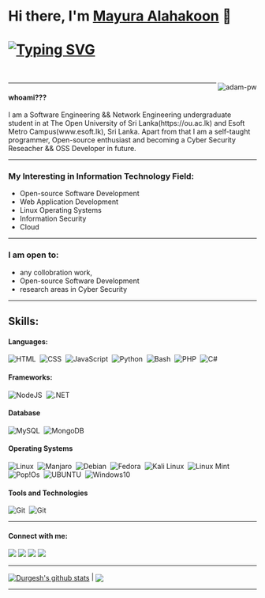 # Hi there, I'm [Mayura Alahakoon](https://mayura-alahakoon.github.io) 👋 <br> <br> <a href="https://git.io/typing-svg"><img src="https://readme-typing-svg.herokuapp.com?font=Fira+Code&size=12&pause=1000&color=03F700&background=000000&multiline=true&width=435&lines=%22I+am+always+doing+that+which+I+cannot+do%2C;in+order+that+I+may+learn+how+to+do+it.%22++-+Pablo+Picasso" alt="Typing SVG" /></a>
<br>
<p><img align="right" src="https://github.com/Adam-pw/Adam-pw/blob/main/animation_500_kxa883sd.gif" alt="adam-pw" /></p>

<hr>
<h4>whoami???</h4>
I am a Software Engineering && Network Engineering undergraduate student in at The Open University of Sri Lanka(https://ou.ac.lk) and Esoft Metro Campus(www.esoft.lk), Sri Lanka. Apart from that I am a self-taught programmer, Open-source enthusiast and becoming a Cyber Security Reseacher && OSS Developer in future.

<hr>
<h3>My Interesting in Information Technology Field:</h3>

- Open-source Software Development
- Web Application Development
- Linux Operating Systems
- Information Security
- Cloud

<hr>
  <h3>I am open to:</h3>

- any collobration work,
- Open-source Software Development
- research areas in Cyber Security

<hr>

## Skills:

#### Languages:

![HTML](https://img.shields.io/badge/HTML-239120?style=for-the-badge&logo=html5&logoColor=white)&nbsp;
![CSS](https://img.shields.io/badge/CSS-239120?&style=for-the-badge&logo=css3&logoColor=white)&nbsp;
![JavaScript](https://img.shields.io/badge/JavaScript-F7DF1E?style=for-the-badge&logo=javascript&logoColor=black)&nbsp;
![Python](https://img.shields.io/badge/Python-3776AB?style=for-the-badge&logo=python&logoColor=white)&nbsp;
![Bash](https://img.shields.io/badge/Shell_Script-121011?style=for-the-badge&logo=gnu-bash&logoColor=white)&nbsp;
![PHP](https://img.shields.io/badge/PHP-777BB4?style=for-the-badge&logo=php&logoColor=white)&nbsp;
![C#](https://img.shields.io/badge/C%23-239120?style=for-the-badge&logo=c-sharp&logoColor=white)

#### Frameworks:

![NodeJS](https://img.shields.io/badge/Node.js-43853D?style=for-the-badge&logo=node.js&logoColor=white)&nbsp;
![.NET](https://img.shields.io/badge/.NET-5C2D91?style=for-the-badge&logo=.net&logoColor=white)&nbsp;

#### Database

![MySQL](https://img.shields.io/badge/MySQL-00000F?style=for-the-badge&logo=mysql&logoColor=white)&nbsp;
![MongoDB](https://img.shields.io/badge/MongoDB-4EA94B?style=for-the-badge&logo=mongodb&logoColor=white)

#### Operating Systems 
![Linux](https://img.shields.io/badge/Linux-FCC624?style=for-the-badge&logo=linux&logoColor=black)&nbsp;
![Manjaro](https://img.shields.io/badge/manjaro-35BF5C?style=for-the-badge&logo=manjaro&logoColor=white)&nbsp;
![Debian](https://img.shields.io/badge/Debian-A81D33?style=for-the-badge&logo=debian&logoColor=white)&nbsp;
![Fedora](https://img.shields.io/badge/Fedora-294172?style=for-the-badge&logo=fedora&logoColor=white)&nbsp;
![Kali Linux](https://img.shields.io/badge/Kali_Linux-557C94?style=for-the-badge&logo=kali-linux&logoColor=white)&nbsp;
![Linux Mint](https://img.shields.io/badge/Linux_Mint-87CF3E?style=for-the-badge&logo=linux-mint&logoColor=white)&nbsp;
![Pop!Os](https://img.shields.io/badge/Pop!_OS-48B9C7?style=for-the-badge&logo=Pop!_OS&logoColor=white)&nbsp;
![UBUNTU](https://img.shields.io/badge/Ubuntu-E95420?style=for-the-badge&logo=ubuntu&logoColor=white)&nbsp;
![Windows10](https://img.shields.io/badge/Windows-0078D6?style=for-the-badge&logo=windows&logoColor=white)&nbsp;


#### Tools and Technologies

![Git](https://img.shields.io/badge/GIT-E44C30?style=for-the-badge&logo=git&logoColor=white)&nbsp;
![Git](https://img.shields.io/badge/GitHub-100000?style=for-the-badge&logo=github&logoColor=white)
<!-- ![AWS](https://img.shields.io/badge/Amazon_AWS-232F3E?style=flat&logo=amazon-aws&logoColor=white)&nbsp;
![Google Cloud](https://img.shields.io/badge/Google_Cloud-4285F4?style=flat&logo=google-cloud&logoColor=white)&nbsp; -->

<hr>

#### Connect with me:

<p align = "center">

[<img src ="https://img.shields.io/badge/website-%23.svg?&style=for-the-badge&logo=www&logoColor=white%22&color=black">](https://mayura-alahakoon.github.io)
[<img src="https://img.shields.io/badge/twitter-%231DA1F2.svg?&style=for-the-badge&logo=twitter&logoColor=white&color=black" />]([https://twitter.com/mayura_andrew]) 
[<img src="https://img.shields.io/badge/linkedin-%2312100E.svg?&style=for-the-badge&logo=linkedin&logoColor=white&color=black" />](https://www.linkedin.com/in/mayura-alahakoon-827381201)
[<img src="https://img.shields.io/badge/medium-%2312100E.svg?&style=for-the-badge&logo=medium&logoColor=white&color=black" />](https://medium.com/@mayuraalahakoon)
</p>
<hr>
<a href="https://github.com/mayura-alahakoon/github-readme-stats"><img align="center" src="https://github-readme-stats.vercel.app/api?username=mayura-alahakoon&show_icons=true&include_all_commits=true&theme=buefy&hide_border=true" alt="Durgesh's github stats" /></a> | <a href="https://github.com/mayura-alahakoon/github-readme-stats"><img align="center" src="https://github-readme-stats.vercel.app/api/top-langs/?username=mayura-alahakoon&layout=compact&theme=buefy&hide_border=true" /></a>

<hr>

